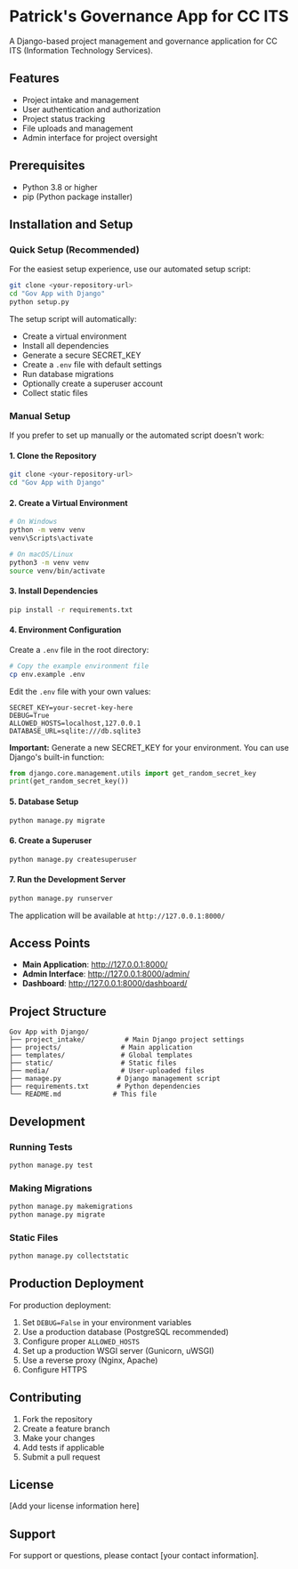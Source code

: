 # Patrick's Governance App for CC ITS

A Django-based project management and governance application for CC ITS (Information Technology Services).

## Features

- Project intake and management
- User authentication and authorization
- Project status tracking
- File uploads and management
- Admin interface for project oversight

## Prerequisites

- Python 3.8 or higher
- pip (Python package installer)

## Installation and Setup

### Quick Setup (Recommended)

For the easiest setup experience, use our automated setup script:

```bash
git clone <your-repository-url>
cd "Gov App with Django"
python setup.py
```

The setup script will automatically:
- Create a virtual environment
- Install all dependencies
- Generate a secure SECRET_KEY
- Create a `.env` file with default settings
- Run database migrations
- Optionally create a superuser account
- Collect static files

### Manual Setup

If you prefer to set up manually or the automated script doesn't work:

#### 1. Clone the Repository

```bash
git clone <your-repository-url>
cd "Gov App with Django"
```

#### 2. Create a Virtual Environment

```bash
# On Windows
python -m venv venv
venv\Scripts\activate

# On macOS/Linux
python3 -m venv venv
source venv/bin/activate
```

#### 3. Install Dependencies

```bash
pip install -r requirements.txt
```

#### 4. Environment Configuration

Create a `.env` file in the root directory:

```bash
# Copy the example environment file
cp env.example .env
```

Edit the `.env` file with your own values:

```env
SECRET_KEY=your-secret-key-here
DEBUG=True
ALLOWED_HOSTS=localhost,127.0.0.1
DATABASE_URL=sqlite:///db.sqlite3
```

**Important:** Generate a new SECRET_KEY for your environment. You can use Django's built-in function:

```python
from django.core.management.utils import get_random_secret_key
print(get_random_secret_key())
```

#### 5. Database Setup

```bash
python manage.py migrate
```

#### 6. Create a Superuser

```bash
python manage.py createsuperuser
```

#### 7. Run the Development Server

```bash
python manage.py runserver
```

The application will be available at `http://127.0.0.1:8000/`

## Access Points

- **Main Application**: http://127.0.0.1:8000/
- **Admin Interface**: http://127.0.0.1:8000/admin/
- **Dashboard**: http://127.0.0.1:8000/dashboard/

## Project Structure

```
Gov App with Django/
├── project_intake/          # Main Django project settings
├── projects/               # Main application
├── templates/              # Global templates
├── static/                 # Static files
├── media/                  # User-uploaded files
├── manage.py              # Django management script
├── requirements.txt       # Python dependencies
└── README.md             # This file
```

## Development

### Running Tests

```bash
python manage.py test
```

### Making Migrations

```bash
python manage.py makemigrations
python manage.py migrate
```

### Static Files

```bash
python manage.py collectstatic
```

## Production Deployment

For production deployment:

1. Set `DEBUG=False` in your environment variables
2. Use a production database (PostgreSQL recommended)
3. Configure proper `ALLOWED_HOSTS`
4. Set up a production WSGI server (Gunicorn, uWSGI)
5. Use a reverse proxy (Nginx, Apache)
6. Configure HTTPS

## Contributing

1. Fork the repository
2. Create a feature branch
3. Make your changes
4. Add tests if applicable
5. Submit a pull request

## License

[Add your license information here]

## Support

For support or questions, please contact [your contact information].
